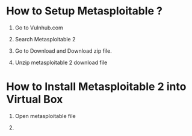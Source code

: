 # How to Setup Metasploitable ?

1.  Go to Vulnhub.com

2. Search Metasploitable 2

3. Go to Download and Download zip file.


4. Unzip metasploitable 2 download file


# How to Install Metasploitable 2 into Virtual Box

1. Open metasploitable file

2. 